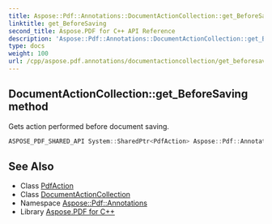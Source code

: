 ```yaml
---
title: Aspose::Pdf::Annotations::DocumentActionCollection::get_BeforeSaving method
linktitle: get_BeforeSaving
second_title: Aspose.PDF for C++ API Reference
description: 'Aspose::Pdf::Annotations::DocumentActionCollection::get_BeforeSaving method. Gets action performed before document saving in C++.'
type: docs
weight: 100
url: /cpp/aspose.pdf.annotations/documentactioncollection/get_beforesaving/
---
```

## DocumentActionCollection::get_BeforeSaving method


Gets action performed before document saving.

```cpp
ASPOSE_PDF_SHARED_API System::SharedPtr<PdfAction> Aspose::Pdf::Annotations::DocumentActionCollection::get_BeforeSaving() const
```

## See Also

* Class [PdfAction](../../pdfaction/)
* Class [DocumentActionCollection](../)
* Namespace [Aspose::Pdf::Annotations](../../)
* Library [Aspose.PDF for C++](../../../)
